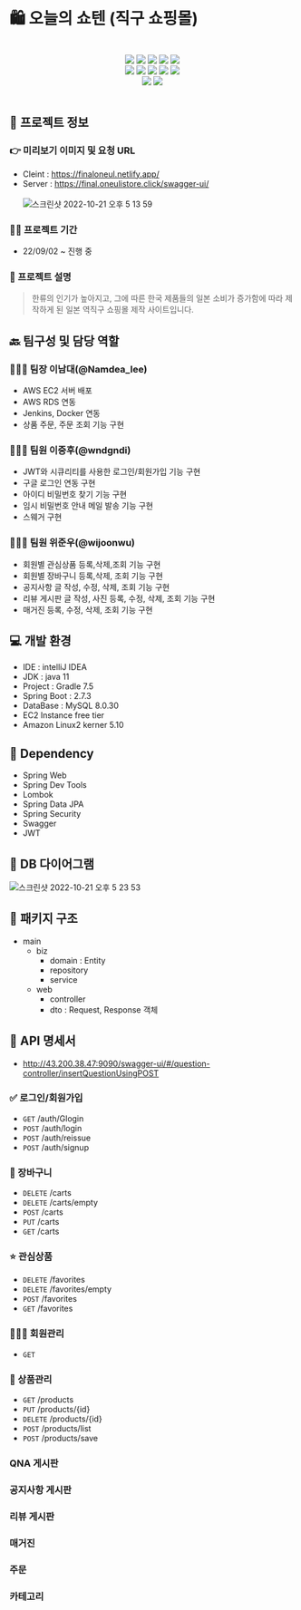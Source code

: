 # 🛍 오늘의 쇼텐 (직구 쇼핑몰)

<br>
<div align="center">
    <img src="https://img.shields.io/badge/IntelliJ IDEA-000000?style=for-the-badge&logo=IntelliJ IDEA&logoColor=white"/>
    <img src="https://img.shields.io/badge/Spring-6DB33F?style=for-the-badge&logo=Spring&logoColor=white"/>
    <img src="https://img.shields.io/badge/spring boot-6DB33F?style=for-the-badge&logo=spring boot&logoColor=white"/>
    <img src="https://img.shields.io/badge/spring security-6DB33F?style=for-the-badge&logo=spring security&logoColor=white"/>
    <img src="https://img.shields.io/badge/Swagger-85EA2D?style=for-the-badge&logo=Swagger&logoColor=white"/>
</div>
<div align="center">
    <img src="https://img.shields.io/badge/MySQL-4479A1?style=for-the-badge&logo=MySQL&logoColor=white"/>
    <img src="https://img.shields.io/badge/react-61DAFB?style=for-the-badge&logo=react&logoColor=black"/>
    <img src="https://img.shields.io/badge/html-E34F26?style=for-the-badge&logo=html5&logoColor=white"/>
    <img src="https://img.shields.io/badge/css-1572B6?style=for-the-badge&logo=css3&logoColor=white"/>
    <img src="https://img.shields.io/badge/bootstrap-7952B3?style=for-the-badge&logo=bootstrap&logoColor=white"/>
</div>
<div align="center">
    <img src="https://img.shields.io/badge/github-181717?style=for-the-badge&logo=github&logoColor=white"/>
    <img src="https://img.shields.io/badge/aws-232F3E?style=for-the-badge&logo=aws&logoColor=white"/>
</div> 

<br>



## 💁 프로젝트 정보

### 👉 미리보기 이미지 및 요청 URL  
- Cleint : https://finaloneul.netlify.app/
- Server : https://final.oneulistore.click/swagger-ui/
<br><br>
![스크린샷 2022-10-21 오후 5 13 59](https://user-images.githubusercontent.com/57162810/197147285-04d0e8d4-715e-4237-bc98-1e3536765237.png)

### 🏋️‍♀️ 프로젝트 기간
- 22/09/02 ~ 진행 중
### 💬 프로젝트 설명
> 한류의 인기가 높아지고, 그에 따른 한국 제품들의 일본 소비가 증가함에 따라 제작하게 된 일본 역직구 쇼핑몰 제작 사이트입니다.


## 🔙 팀구성 및 담당 역할
### 🧑🏻‍💻 팀장 이남대(@Namdea_lee)
- AWS EC2 서버 배포
- AWS RDS 연동
- Jenkins, Docker 연동
- 상품 주문, 주문 조회 기능 구현
### 🧑🏻‍💻 팀원 이중후(@wndgndi)
- JWT와 시큐리티를 사용한 로그인/회원가입 기능 구현
- 구글 로그인 연동 구현
- 아이디 비밀번호 찾기 기능 구현
- 임시 비밀번호 안내 메일 발송 기능 구현
- 스웨거 구현
### 👩🏻‍💻 팀원 위준우(@wijoonwu)
- 회원별 관심상품 등록,삭제,조회 기능 구현
- 회원별 장바구니 등록,삭제, 조회 기능 구현
- 공지사항 글 작성, 수정, 삭제, 조회 기능 구현 
- 리뷰 게시판 글 작성, 사진 등록, 수정, 삭제, 조회 기능 구현
- 매거진 등록, 수정, 삭제, 조회 기능 구현

## 💻 개발 환경
- IDE : intelliJ IDEA
- JDK : java 11
- Project : Gradle 7.5
- Spring Boot : 2.7.3
- DataBase : MySQL 8.0.30
- EC2 Instance free tier
- Amazon Linux2 kerner 5.10

## 🌱 Dependency
- Spring Web
- Spring Dev Tools
- Lombok
- Spring Data JPA
- Spring Security
- Swagger
- JWT


## 💾 DB 다이어그램
![스크린샷 2022-10-21 오후 5 23 53](https://user-images.githubusercontent.com/57162810/197149208-05de2f25-fcc4-4d45-8a17-fc9844e215a1.png)

## 🕋 패키지 구조 
- main
    - biz
        - domain : Entity
        - repository
        - service
    - web
        - controller
        - dto : Request, Response 객체

## 📡 API 명세서
- http://43.200.38.47:9090/swagger-ui/#/question-controller/insertQuestionUsingPOST
### ✅ 로그인/회원가입
- `GET` /auth/Glogin
- `POST` /auth/login
- `POST`  /auth/reissue
- `POST` /auth/signup
### 🧺 장바구니
- `DELETE` /carts
- `DELETE` /carts/empty
- `POST` /carts
- `PUT` /carts
- `GET` /carts
### ⭐️ 관심상품
- `DELETE` /favorites
- `DELETE` /favorites/empty
- `POST` /favorites
- `GET` /favorites
### 👩🏻‍🦱 회원관리
- `GET` 
### 🎁 상품관리
- `GET` /products
- `PUT` /products/{id}
- `DELETE` /products/{id}
- `POST` /products/list
- `POST` /products/save
### QNA 게시판
### 공지사항 게시판
### 리뷰 게시판
### 매거진
### 주문
### 카테고리
